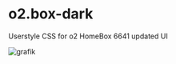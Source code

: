 # o2.box-dark
Userstyle CSS for o2 HomeBox 6641 updated UI

![grafik](https://github.com/user-attachments/assets/f4cfb223-764f-4566-a111-77be976f0643)
